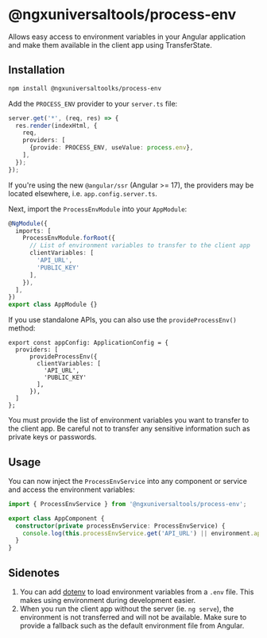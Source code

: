 # @ngxuniversaltools/process-env

Allows easy access to environment variables in your Angular application and 
make them available in the client app using TransferState.

## Installation

```bash
npm install @ngxuniversaltoolks/process-env
```

Add the `PROCESS_ENV` provider to your `server.ts` file:
```typescript
server.get('*', (req, res) => {
  res.render(indexHtml, {
    req,
    providers: [
      {provide: PROCESS_ENV, useValue: process.env},
    ],
  });
});
```

If you're using the new `@angular/ssr` (Angular >= 17), the providers may be located elsewhere, i.e. `app.config.server.ts`.

Next, import the `ProcessEnvModule` into your `AppModule`:
```typescript
@NgModule({
  imports: [
    ProcessEnvModule.forRoot({
      // List of environment variables to transfer to the client app
      clientVariables: [
        'API_URL',
        'PUBLIC_KEY'
      ],
    }),
  ],
})
export class AppModule {}
```
If you use standalone APIs, you can also use the `provideProcessEnv()` method:

```
export const appConfig: ApplicationConfig = {
  providers: [
      provideProcessEnv({
        clientVariables: [
          'API_URL',
          'PUBLIC_KEY'
        ],
      }),
  ]
};

```

You must provide the list of environment variables you want to transfer to the client app. Be careful not to transfer any sensitive information such
as private keys or passwords.

## Usage

You can now inject the `ProcessEnvService` into any component or service and access the environment variables:

```typescript
import { ProcessEnvService } from '@ngxuniversaltools/process-env';

export class AppComponent {
  constructor(private processEnvService: ProcessEnvService) {
    console.log(this.processEnvService.get('API_URL') || environment.apiUrl);
  }
}
```

## Sidenotes

1. You can add [dotenv](https://www.npmjs.com/package/dotenv) to load environment variables from a `.env` file. This makes using environment during development easier.
2. When you run the client app without the server (ie. `ng serve`), the environment is not transferred and will not be available. Make sure to provide a fallback such as the default environment file from Angular.
